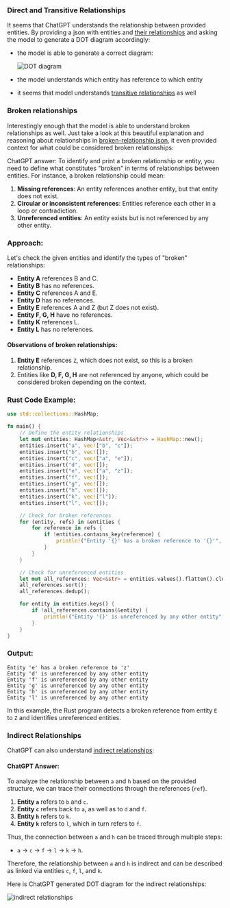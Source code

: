 ### Direct and Transitive Relationships
It seems that ChatGPT understands the relationship between provided entities.
By providing a json with entities and [their relationships](direct-relationships.json) and asking the model
to generate a DOT diagram accordingly:
 - the model is able to generate a correct diagram:
   
   ![DOT diagram](https://www.plantuml.com/plantuml/png/SoWkIImgAStDuKh9J2zABCXGS5Uevb80WaI5w9p4fDGSMoNNl9BCaae5HmKDGqsbM6kmR1Awh9E2XX5SDWLTrWMermmkdOqkxQsWOMOEbyv0b_PGqB2qj8JBbw3BXm1DXrWETRckdKAIDOAT0PL80N6ohH7i4gX41aG2mIv1OYSXiLEikMgv75BpKe0X1W00)
 
 - the model understands which entity has reference to which entity
 - it seems that model understands [transitive relationships](transitive-relationships.json) as well

### Broken relationships
Interestingly enough that the model is able to understand broken relationships as well.
Just take a look at this beautiful explanation and reasoning 
about relationships in [broken-relationship.json](broken-relationship.json),
it even provided context for what could be considered broken relationships:

ChatGPT answer:
To identify and print a broken relationship or entity, you need to define what constitutes "broken" in terms of relationships between entities. For instance, a broken relationship could mean:

1. **Missing references**: An entity references another entity, but that entity does not exist.
2. **Circular or inconsistent references**: Entities reference each other in a loop or contradiction.
3. **Unreferenced entities**: An entity exists but is not referenced by any other entity.

### Approach:

Let's check the given entities and identify the types of "broken" relationships:

- **Entity A** references B and C.
- **Entity B** has no references.
- **Entity C** references A and E.
- **Entity D** has no references.
- **Entity E** references A and Z (but Z does not exist).
- **Entity F, G, H** have no references.
- **Entity K** references L.
- **Entity L** has no references.

#### Observations of broken relationships:
1. **Entity E** references `Z`, which does not exist, so this is a broken relationship.
2. Entities like **D, F, G, H** are not referenced by anyone, which could be considered broken depending on the context.

### Rust Code Example:

```rust
use std::collections::HashMap;

fn main() {
    // Define the entity relationships
    let mut entities: HashMap<&str, Vec<&str>> = HashMap::new();
    entities.insert("a", vec!["b", "c"]);
    entities.insert("b", vec![]);
    entities.insert("c", vec!["a", "e"]);
    entities.insert("d", vec![]);
    entities.insert("e", vec!["a", "z"]);
    entities.insert("f", vec![]);
    entities.insert("g", vec![]);
    entities.insert("h", vec![]);
    entities.insert("k", vec!["l"]);
    entities.insert("l", vec![]);

    // Check for broken references
    for (entity, refs) in &entities {
        for reference in refs {
            if !entities.contains_key(reference) {
                println!("Entity '{}' has a broken reference to '{}'", entity, reference);
            }
        }
    }

    // Check for unreferenced entities
    let mut all_references: Vec<&str> = entities.values().flatten().cloned().collect();
    all_references.sort();
    all_references.dedup();

    for entity in entities.keys() {
        if !all_references.contains(&entity) {
            println!("Entity '{}' is unreferenced by any other entity", entity);
        }
    }
}
```

### Output:
```
Entity 'e' has a broken reference to 'z'
Entity 'd' is unreferenced by any other entity
Entity 'f' is unreferenced by any other entity
Entity 'g' is unreferenced by any other entity
Entity 'h' is unreferenced by any other entity
Entity 'l' is unreferenced by any other entity
```

In this example, the Rust program detects a broken reference from entity `E` to `Z` and identifies unreferenced entities.

### Indirect Relationships
ChatGPT can also understand [indirect relationships](indirect-relationships.json):

#### ChatGPT Answer:
To analyze the relationship between `a` and `h` based on the provided structure, we can trace their connections through the references (`ref`).

1. **Entity `a`** refers to `b` and `c`.
2. **Entity `c`** refers back to `a`, as well as to `d` and `f`.
3. **Entity `h`** refers to `k`.
4. **Entity `k`** refers to `l`, which in turn refers to `f`.

Thus, the connection between `a` and `h` can be traced through multiple steps:
- `a` → `c` → `f` → `l` → `k` → `h`.

Therefore, the relationship between `a` and `h` is indirect and can be described as linked via entities `c`, `f`, `l`, and `k`.

Here is ChatGPT generated DOT diagram for the indirect relationships:

![indirect relationships](https://www.plantuml.com/plantuml/png/VS-nIWGn4CRnVf_YAyz2xW4EvGh1qWSGYxbDSXbsDWd9BBAAxox3teKjnEu7uP-PEJUbgiiiW-DhfHBnYky1E1xnmjMFYkg5b7DgaKiR0CBZCowdkqRJQA8krnLCtaHTNwQhQJB5hiaa9hcrso9lnUQJW9FxOoSSD793eQeOAU7YaMTMzGuSiEO5EScAJqgAMo-SflQm_MvNmE6zwIh-oMKBFqxzPJi8X_liVHN-hyA--XdEFhbbbby0)
